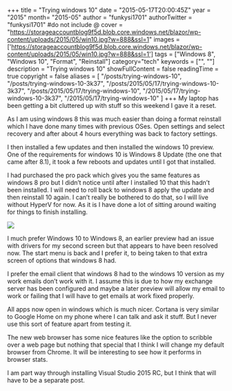 +++
title = "Trying windows 10"
date = "2015-05-17T20:00:45Z"
year = "2015"
month= "2015-05"
author = "funkysi1701"
authorTwitter = "funkysi1701" #do not include @
cover = "https://storageaccountblog9f5d.blob.core.windows.net/blazor/wp-content/uploads/2015/05/win10.jpg?w=888&ssl=1"
images = ['https://storageaccountblog9f5d.blob.core.windows.net/blazor/wp-content/uploads/2015/05/win10.jpg?w=888&ssl=1']
tags = ["Windows 8", "Windows 10", "Format", "Reinstall"]
category="tech"
keywords = ["", ""]
description =  "Trying windows 10"
showFullContent = false
readingTime = true
copyright = false
aliases = [
    "/posts/trying-windows-10",
    "/posts/trying-windows-10-3k37",
    "/posts/2015/05/17/trying-windows-10-3k37",
    "/posts/2015/05/17/trying-windows-10",
    "/2015/05/17/trying-windows-10-3k37",
    "/2015/05/17/trying-windows-10"
]
+++
My laptop has been getting a bit cluttered up with stuff so this weekend I gave it a reset.

As I am using windows 8 this was much easier than doing a format reinstall which I have done many times with previous OSes. Open settings and select recovery and after about 4 hours everything was back to factory settings.

I then installed a few updates and then installed the windows 10 preview. One of the requirements for windows 10 is Windows 8 Update (the one that came after 8.1), it took a few reboots and updates until I got that installed.

I had purchased the pro pack which gives you the same features as windows 8 pro but I didn’t notice until after I installed 10 that this hadn’t been installed. I will need to roll back to windows 8 apply the update and then reinstall 10 again. I can’t really be bothered to do that, so I will live without HyperV for now. As it is I have done a lot of sitting around waiting for things to finish installing.

![](https://storageaccountblog9f5d.blob.core.windows.net/blazor/wp-content/uploads/2015/05/win10.jpg?w=888&ssl=1)

I much prefer Windows 10 to Windows 8, an earlier preview had an issue with drivers for my second screen but that appears to have been resolved now. The start menu is back and I prefer it, to being taken to that extra screen of options that windows 8 had.

I prefer the email client that windows 8 had to the windows 10 version as my work emails don’t work with it. I assume this is due to how my exchange server has been configured and maybe a later preview will allow my email to work or failing that I will have to get emails at work fixed properly.

All apps now open in windows which is much nicer. Cortana is very similar to Google Home on my phone where I can talk and ask it stuff. But I never use this sort of feature apart from testing it.

The new web browser has some nice features like the option to scribble over a web page but nothing that special that I think I will change my default browser from Chrome. It will be interesting to see how it performs in browser stats.

I am part way through installing Visual Studio 2015 RC, but I think that will have to be a separate post.